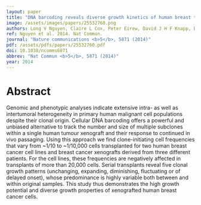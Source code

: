 ```yaml
---
layout: paper
title: "DNA barcoding reveals diverse growth kinetics of human breast tumour subclones in serially passaged xenografts."
image: /assets/images/papers/25532760.png
authors: Long V Nguyen, Claire L Cox, Peter Eirew, David J H F Knapp, Davide Pellacani, Nagarajan Kannan, Annaick Carles, Michelle Moksa, Sneha Balani, Sohrab Shah, Martin Hirst, Samuel Aparicio, Connie J Eaves
ref: Nguyen et al. 2014. Nat Commun.
journal: "Nature communications <b>5</b>, 5871 (2014)"
pdf: /assets/pdfs/papers/25532760.pdf
doi: 10.1038/ncomms6871
abbrev: "Nat Commun <b>5</b>, 5871 (2014)"
year: 2014
---
```


# Abstract

Genomic and phenotypic analyses indicate extensive intra- as well as intertumoral heterogeneity in primary human malignant cell populations despite their clonal origin. Cellular DNA barcoding offers a powerful and unbiased alternative to track the number and size of multiple subclones within a single human tumour xenograft and their response to continued in vivo passaging. Using this approach we find clone-initiating cell frequencies that vary from ~1/10 to ~1/10,000 cells transplanted for two human breast cancer cell lines and breast cancer xenografts derived from three different patients. For the cell lines, these frequencies are negatively affected in transplants of more than 20,000 cells. Serial transplants reveal five clonal growth patterns (unchanging, expanding, diminishing, fluctuating or of delayed onset), whose predominance is highly variable both between and within original samples. This study thus demonstrates the high growth potential and diverse growth properties of xenografted human breast cancer cells.

